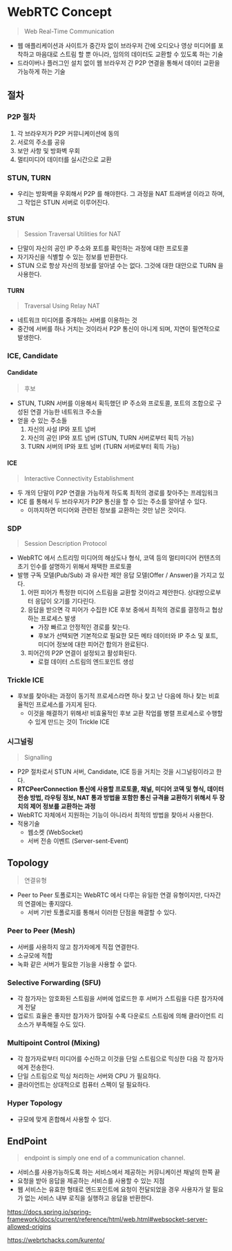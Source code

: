 # WebRTC Concept

> Web Real-Time Communication

- 웹 애플리케이션과 사이트가 중간자 없이 브라우저 간에 오디오나 영상 미디어를 포착하고 마음대로 스트림 할 뿐 아니라, 임의의 데이터도 교환할 수 있도록 하는 기술
- 드라이버나 플러그인 설치 없이 웹 브라우저 간 P2P 연결을 통해서 데이터 교환을 가능하게 하는 기술



## 절차



### P2P 절차

1. 각 브라우저가 P2P 커뮤니케이션에 동의
2. 서로의 주소를 공유
3. 보안 사항 및 방화벽 우회
4. 멀티미디어 데이터를 실시간으로 교환



### STUN, TURN

- 우리는 방화벽을 우회해서 P2P 를 해야한다.
  그 과정을 NAT 트래버셜 이라고 하며, 그 작업은 STUN 서버로 이루어진다.



####  STUN

> Session Traversal Utilities for NAT

- 단말이 자신의 공인 IP 주소와 포트를 확인하는 과정에 대한 프로토콜
- 자기자신을 식별할 수 있는 정보를 반환한다.
- STUN 으로 항상 자신의 정보를 알아낼 수는 없다.
  그것에 대한 대안으로 TURN 을 사용한다.



#### TURN

> Traversal Using Relay NAT

- 네트워크 미디어를 중개하는 서버를 이용하는 것
- 중간에 서버를 하나 거치는 것이라서 P2P 통신이 아니게 되며, 지연이 필연적으로 발생한다.



### ICE, Candidate



#### Candidate

> 후보

- STUN, TURN 서버를 이용해서 획득했던 IP 주소와 프로토콜, 포트의 조합으로 구성된 연결 가능한 네트워크 주소들
- 얻을 수 있는 주소들
  1. 자신의 사설 IP와 포트 넘버
  2. 자신의 공인 IP와 포트 넘버 (STUN, TURN 서버로부터 획득 가능)
  3. TURN 서버의 IP와 포트 넘버 (TURN 서버로부터 획득 가능)



#### ICE

> Interactive Connectivity Establishment

- 두 개의 단말이 P2P 연결을 가능하게 하도록 최적의 경로를 찾아주는 프레임워크
- ICE 를 통해서 두 브라우저가 P2P 통신을 할 수 있는 주소를 알아낼 수 있다.
  - 이까지하면 미디어와 관련된 정보를 교환하는 것만 남은 것이다.



### SDP

> Session Description Protocol

- WebRTC 에서 스트리밍 미디어의 해상도나 형식, 코덱 등의 멀티미디어 컨텐츠의 초기 인수를 설명하기 위해서 채택한 프로토콜
- 발행 구독 모델(Pub/Sub) 과 유사한 제안 응답 모델(Offer / Answer)을 가지고 있다.
  1. 어떤 피어가 특정한 미디어 스트림을 교환할 것이라고 제안한다.
     상대방으로부터 응답이 오기를 기다린다.
  2. 응답을 받으면 각 피어가 수집한 ICE 후보 중에서 최적의 경로를 결정하고 협상하는 프로세스 발생
     - 가장 빠르고 안정적인 경로를 찾는다.
     - 후보가 선택되면 기본적으로 필요한 모든 메타 데이터와 IP 주소 및 포트, 미디어 정보에 대한 피어간 합의가 완료된다.
  3. 피어간의 P2P 연결이 설정되고 활성화된다.
     - 로컬 데이터 스트림의 엔드포인트 생성



### Trickle ICE

- 후보를 찾아내는 과정이 동기적 프로세스라면 하나 찾고 난 다음에 하나 찾는 비효율적인 프로세스를 가지게 된다.
  - 이것을 해결하기 위해서!
    비효율적인 후보 교환 작업를 병렬 프로세스로 수행할 수 있게 만드는 것이 Trickle ICE



### 시그널링

> Signalling

- P2P 절차로서 STUN 서버, Candidate, ICE 등을 거치는 것을 시그널링이라고 한다.
- **RTCPeerConnection 통신에 사용할 프로토콜, 채널, 미디어 코덱 및 형식, 데이터 전송 방법, 라우팅 정보, NAT 통과 방법을 포함한 통신 규격을 교환하기 위해서 두 장치의 제어 정보를 교환하는 과정**
- WebRTC 자체에서 지원하는 기능이 아니라서 최적의 방법을 찾아서 사용한다.
- 적용기술
  - 웹소켓 (WebSocket)
  - 서버 전송 이벤트 (Server-sent-Event)





## Topology

> 연결유형

- Peer to Peer 토폴로지는 WebRTC 에서 다루는 유일한 연결 유형이지만, 다자간의 연결에는 좋지않다.
  - 서버 기반 토폴로지를 통해서 이러한 단점을 해결할 수 있다.



### Peer to Peer (Mesh)

- 서버를 사용하지 않고 참가자에게 직접 연결한다.
- 소규모에 적합
- 녹화 같은 서버가 필요한 기능을 사용할 수 없다.



### Selective Forwarding (SFU)

- 각 참가자는 암호화된 스트림을 서버에 업로드한 후 서버가 스트림을 다른 참가자에게 전달
- 업로드 효율은 좋지만 참가자가 많아질 수록 다운로드 스트림에 의해 클라이언트 리소스가 부족해질 수도 있다.



### Multipoint Control (Mixing)

- 각 참가자로부터 미디어를 수신하고 이것을 단일 스트림으로 믹싱한 다음 각 참가자에게 전송한다.
- 단일 스트림으로 믹싱 처리하는 서버와 CPU 가 필요하다.
- 클라이언트는 상대적으로 컴퓨터 스펙이 덜 필요하다.



### Hyper Topology

- 규모에 맞게 혼합해서 사용할 수 있다.





## EndPoint

> endpoint is simply one end of a communication channel.

- 서비스를 사용가능하도록 하는 서비스에서 제공하는 커뮤니케이션 채널의 한쪽 끝
- 요청을 받아 응답을 제공하는 서비스를 사용할 수 있는 지점
- 웹 서비스는 유효한 형태로 엔드포인트에 요청이 전달되었을 경우 사용자가 알 필요가 없는 서비스 내부 로직을 실행하고 응답을 반환한다.







https://docs.spring.io/spring-framework/docs/current/reference/html/web.html#websocket-server-allowed-origins



https://webrtchacks.com/kurento/
